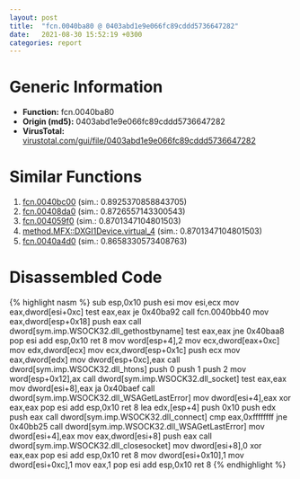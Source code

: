 ```yaml
---
layout: post
title:  "fcn.0040ba80 @ 0403abd1e9e066fc89cddd5736647282"
date:   2021-08-30 15:52:19 +0300
categories: report
---
```


# Generic Information
- **Function:** fcn.0040ba80
- **Origin (md5):** 0403abd1e9e066fc89cddd5736647282
- **VirusTotal:** [virustotal.com/gui/file/0403abd1e9e066fc89cddd5736647282][virustotal_ref]



# Similar Functions

1. [fcn.0040bc00][similar_1_ref] (sim.: 0.8925370858843705)
2. [fcn.00408da0][similar_2_ref] (sim.: 0.8726557143300543)
3. [fcn.004059f0][similar_3_ref] (sim.: 0.8701347104801503)
4. [method.MFX꞉꞉DXGI1Device.virtual\_4][similar_4_ref] (sim.: 0.8701347104801503)
5. [fcn.0040a4d0][similar_5_ref] (sim.: 0.8658330573408763)


# Disassembled Code

{% highlight nasm %}
sub esp,0x10
push esi
mov esi,ecx
mov eax,dword[esi+0xc]
test eax,eax
je 0x40ba92
call fcn.0040bb40
mov eax,dword[esp+0x18]
push eax
call dword[sym.imp.WSOCK32.dll_gethostbyname]
test eax,eax
jne 0x40baa8
pop esi
add esp,0x10
ret 8
mov word[esp+4],2
mov ecx,dword[eax+0xc]
mov edx,dword[ecx]
mov ecx,dword[esp+0x1c]
push ecx
mov eax,dword[edx]
mov dword[esp+0xc],eax
call dword[sym.imp.WSOCK32.dll_htons]
push 0
push 1
push 2
mov word[esp+0x12],ax
call dword[sym.imp.WSOCK32.dll_socket]
test eax,eax
mov dword[esi+8],eax
ja 0x40baef
call dword[sym.imp.WSOCK32.dll_WSAGetLastError]
mov dword[esi+4],eax
xor eax,eax
pop esi
add esp,0x10
ret 8
lea edx,[esp+4]
push 0x10
push edx
push eax
call dword[sym.imp.WSOCK32.dll_connect]
cmp eax,0xffffffff
jne 0x40bb25
call dword[sym.imp.WSOCK32.dll_WSAGetLastError]
mov dword[esi+4],eax
mov eax,dword[esi+8]
push eax
call dword[sym.imp.WSOCK32.dll_closesocket]
mov dword[esi+8],0
xor eax,eax
pop esi
add esp,0x10
ret 8
mov dword[esi+0x10],1
mov dword[esi+0xc],1
mov eax,1
pop esi
add esp,0x10
ret 8
{% endhighlight %}


[similar_1_ref]: /report/fcn.0040bc00@0403abd1e9e066fc89cddd5736647282
[similar_2_ref]: /report/fcn.00408da0@0403abd1e9e066fc89cddd5736647282
[similar_3_ref]: /report/fcn.004059f0@d59f9c4f445b9f980173dec064f55091
[similar_4_ref]: /report/method.MFX꞉꞉DXGI1Device.virtual_4@d59f9c4f445b9f980173dec064f55091
[similar_5_ref]: /report/fcn.0040a4d0@0403abd1e9e066fc89cddd5736647282
[virustotal_ref]: https://www.virustotal.com/gui/file/0403abd1e9e066fc89cddd5736647282